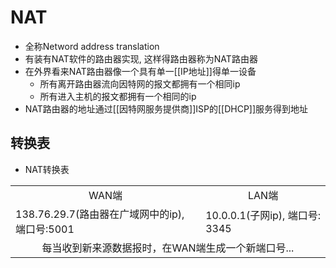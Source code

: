 # NAT

- 全称Netword address translation
- 有装有NAT软件的路由器实现, 这样得路由器称为NAT路由器
- 在外界看来NAT路由器像一个具有单一[[IP地址]]得单一设备
  - 所有离开路由器流向因特网的报文都拥有一个相同ip 
  - 所有进入主机的报文都拥有一个相同的ip
- NAT路由器的地址通过[[因特网服务提供商]]ISP的[[DHCP]]服务得到地址

## 转换表

- NAT转换表
<table>
    <tr align="center">
        <td>WAN端</td>
        <td>LAN端</td>
    </tr>
    <tr>
        <td>138.76.29.7(路由器在广域网中的ip), 端口号:5001</td>
        <td>10.0.0.1(子网ip), 端口号: 3345</td>
    </tr>
    <tr align="center">
        <td colspan=2>每当收到新来源数据报时，在WAN端生成一个新端口号...</td>
    </tr>
</table>